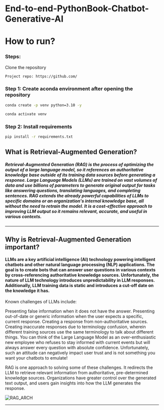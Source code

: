 # End-to-end-PythonBook-Chatbot-Generative-AI

# How to run?

### Steps:

Clone the repository 

```bash
Project repo: https://github.com/
```

### Step 1: Create aconda environment after opening the repository

```bash
conda create -p venv python=3.10 -y
```

```bash
conda activate venv
```


### Step 2: Install requirements

```bash
pip install -r requirements.txt
```



## What is Retrieval-Augmented Generation?
##### Retrieval-Augmented Generation (RAG) is the process of optimizing the output of a large language model, so it references an authoritative knowledge base outside of its training data sources before generating a response. Large Language Models (LLMs) are trained on vast volumes of data and use billions of parameters to generate original output for tasks like answering questions, translating languages, and completing sentences. RAG extends the already powerful capabilities of LLMs to specific domains or an organization's internal knowledge base, all without the need to retrain the model. It is a cost-effective approach to improving LLM output so it remains relevant, accurate, and useful in various contexts.

-----------------------

## Why is Retrieval-Augmented Generation important?
#### LLMs are a key artificial intelligence (AI) technology powering intelligent chatbots and other natural language processing (NLP) applications. The goal is to create bots that can answer user questions in various contexts by cross-referencing authoritative knowledge sources. Unfortunately, the nature of LLM technology introduces unpredictability in LLM responses. Additionally, LLM training data is static and introduces a cut-off date on the knowledge it has.

Known challenges of LLMs include:

Presenting false information when it does not have the answer.
Presenting out-of-date or generic information when the user expects a specific, current response.
Creating a response from non-authoritative sources.
Creating inaccurate responses due to terminology confusion, wherein different training sources use the same terminology to talk about different things.
You can think of the Large Language Model as an over-enthusiastic new employee who refuses to stay informed with current events but will always answer every question with absolute confidence. Unfortunately, such an attitude can negatively impact user trust and is not something you want your chatbots to emulate!

RAG is one approach to solving some of these challenges. It redirects the LLM to retrieve relevant information from authoritative, pre-determined knowledge sources. Organizations have greater control over the generated text output, and users gain insights into how the LLM generates the response.




![RAG_ARCH](https://github.com/user-attachments/assets/113fe8f1-613c-4c66-9ff8-15bf7b2e2ce9)













--------------------------------------------------------

